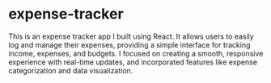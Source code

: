 # expense-tracker
 This is an expense tracker app I built using React. It allows users to easily log and manage their expenses, providing a simple interface for tracking income, expenses, and budgets. I focused on creating a smooth, responsive experience with real-time updates, and incorporated features like expense categorization and data visualization.
